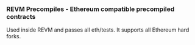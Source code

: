### REVM Precompiles - Ethereum compatible precompiled contracts

Used inside REVM and passes all eth/tests. It supports all Ethereum hard forks.
